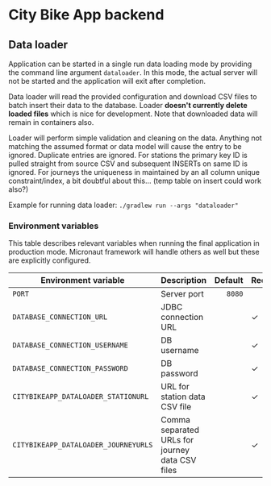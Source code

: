 # City Bike App backend

## Data loader

Application can be started in a single run data loading mode by providing the command line argument `dataloader`. In
this mode, the actual server will not be started and the application will exit after completion.

Data loader will read the provided configuration and download CSV files to batch insert their data to the database.
Loader **doesn't currently delete loaded files** which is nice for development. Note that downloaded data will remain in
containers also.

Loader will perform simple validation and cleaning on the data. Anything not matching the assumed format or data model
will cause the entry to be ignored. Duplicate entries are ignored. For stations the primary key ID is pulled straight
from source CSV and subsequent INSERTs on same ID is ignored. For journeys the uniqueness in maintained by an all column
unique constraint/index, a bit doubtful about this... (temp table on insert could work also?)

Example for running data loader: `./gradlew run --args "dataloader"`

### Environment variables

This table describes relevant variables when running the final application in production mode. Micronaut framework will
handle others as well but these are explicitly configured.

| Environment variable                 | Description                                     | Default | Required | Example                                                   |
|--------------------------------------|-------------------------------------------------|--------:|----------|-----------------------------------------------------------|
| `PORT`                               | Server port                                     |  `8080` |          |                                                           |
| `DATABASE_CONNECTION_URL`            | JDBC connection URL                             |         | ✓        | `jdbc:postgresql://host.docker.internal:5432/packlister`  |
| `DATABASE_CONNECTION_USERNAME`       | DB username                                     |         | ✓        | `postgres`                                                |
| `DATABASE_CONNECTION_PASSWORD`       | DB password                                     |         | ✓        | `Hunter2`                                                 |
| `CITYBIKEAPP_DATALOADER_STATIONURL`  | URL for station data CSV file                   |         | ✓        | `http://foo.bar/file.csv`                                 |
| `CITYBIKEAPP_DATALOADER_JOURNEYURLS` | Comma separated URLs for journey data CSV files |         | ✓        | `http://foo.bar/journey1.csv,http://foo.bar/journey2.csv` |
